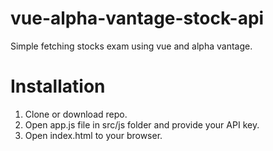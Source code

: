 # vue-alpha-vantage-stock-api
Simple fetching stocks exam using vue and alpha vantage.

# Installation
1. Clone or download repo.
3. Open app.js file in src/js folder and provide your API key.
2. Open index.html to your browser.

